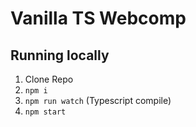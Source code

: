 # Vanilla TS Webcomp 

## Running locally 

1. Clone Repo 
2. `npm i`
3. `npm run watch` (Typescript compile)
4. `npm start`